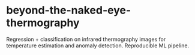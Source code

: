 # beyond-the-naked-eye-thermography
Regression + classification on infrared thermography images for temperature estimation and anomaly detection. Reproducible ML pipeline.
